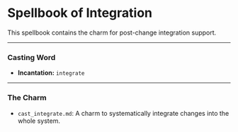 # Spellbook of Integration

This spellbook contains the charm for post-change integration support.

---

### Casting Word
- **Incantation:** `integrate`

---

### The Charm
- `cast_integrate.md`: A charm to systematically integrate changes into the whole system.

